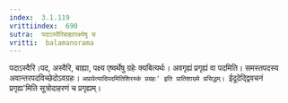 ```yaml
---
index:  3.1.119
vrittiindex:  690
sutra:  पदाऽस्वैरिबाह्यापक्ष्येषु च
vritti:  balamanorama 
---
```


पदाऽस्वैरि।पद, अस्वैरि, बाह्या, पक्ष्य एष्वर्थेषु ग्रहेः क्यबित्यर्थः। अवगृह्यं प्रगृह्यं वा पदमिति। समस्तपदस्य अवान्तरपदविच्छेदोऽवग्रहः। `अप्रावेत्यादिपदमितिशिरस्कं प्रग्रहः' इति प्रातिशाख्ये प्रसिद्धम्। `ईदूदेद्द्विवचनं प्रगृह्य'मिति सूत्रोदाहरणं च प्रगृह्यम्। 

